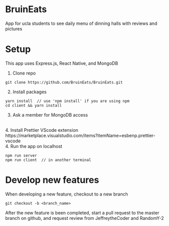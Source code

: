 # BruinEats

App for ucla students to see daily menu of dinning halls with reviews and pictures

# Setup

This app uses Express.js, React Native, and MongoDB

1. Clone repo

```
git clone https://github.com/BruinEats/BruinEats.git
```

2. Install packages

```
yarn install  // use 'npm install' if you are using npm
cd client && yarn install
```

3. Ask a member for MongoDB access
<br>
4. Install Prettier VScode extension
<br>
https://marketplace.visualstudio.com/items?itemName=esbenp.prettier-vscode
<br>
4. Run the app on localhost

```
npm run server
npm run client  // in another terminal
```

# Develop new features

When developing a new feature, checkout to a new branch

```
git checkout -b <branch_name>
```

After the new feature is been completed, start a pull request to the master branch on github, and request review from JeffreytheCoder and RandomY-2
